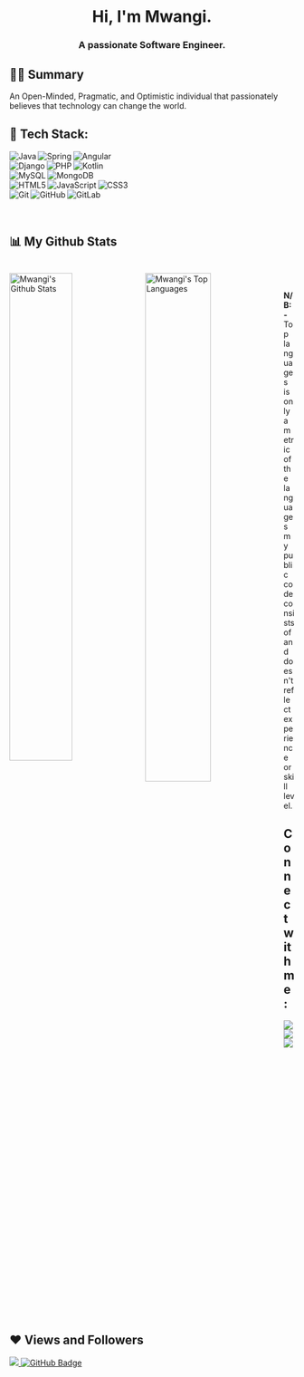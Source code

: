 <h1 align="center">Hi, I'm Mwangi.</h1>
<h3 align="center">A passionate Software Engineer.</h3>


## 🙋‍♂️ Summary
An Open-Minded, Pragmatic, and Optimistic individual that passionately believes that technology can change the world. 
<br/>


## 🚀 Tech Stack:
<p align="left"> 
    <img align="left" alt="Java" src="https://img.shields.io/badge/java-%23ED8B00.svg?style=for-the-badge&logo=java&logoColor=white"/>
    <img align="left" alt="Spring" src="https://img.shields.io/badge/spring-%236DB33F.svg?style=for-the-badge&logo=spring&logoColor=white"/>
    <img alt="Angular" src="https://img.shields.io/badge/angular-%23DD0031.svg?style=for-the-badge&logo=angular&logoColor=white"/><br/> 
    <img alt="Kotlin" src="https://img.shields.io/badge/kotlin-%237F52FF.svg?style=for-the-badge&logo=kotlin&logoColor=white"/>
    <img align="left" alt="Django" src="https://img.shields.io/badge/django-%23092E20.svg?style=for-the-badge&logo=django&logoColor=white"/>
    <img align="left" alt="PHP" src="https://img.shields.io/badge/php-%23777BB4.svg?style=for-the-badge&logo=php&logoColor=white"/><br/>
    <img alt="MongoDB" src="https://img.shields.io/badge/MongoDB-%234ea94b.svg?style=for-the-badge&logo=mongodb&logoColor=white"/>
    <img align="left" alt="MySQL" src="https://img.shields.io/badge/mysql-%2300f.svg?style=for-the-badge&logo=mysql&logoColor=white"/><br/>
    <img alt="CSS3" src="https://img.shields.io/badge/css3-%231572B6.svg?style=for-the-badge&logo=css3&logoColor=white"/>
    <img align="left" alt="HTML5" src="https://img.shields.io/badge/html5-%23E34F26.svg?style=for-the-badge&logo=html5&logoColor=white"/>
    <img align="left" alt="JavaScript" src="https://img.shields.io/badge/javascript-%23323330.svg?style=for-the-badge&logo=javascript&logoColor=%23F7DF1E"/><br/>
    <img alt="GitLab" src="https://img.shields.io/badge/gitlab-%23181717.svg?style=for-the-badge&logo=gitlab&logoColor=white"/>
    <img align="left" alt="Git" src="https://img.shields.io/badge/git-%23F05033.svg?style=for-the-badge&logo=git&logoColor=white"/>
    <img align="left" alt="GitHub" src="https://img.shields.io/badge/github-%23121011.svg?style=for-the-badge&logo=github&logoColor=white"/> 
</p>
<br/>


## 📊 My Github Stats

  <br/>
    <a href="https://github.com/Mwangi-M/github-readme-stats"><img align="left" width="47%" alt="Mwangi's Github Stats" src="https://github-readme-stats.vercel.app/api?username=Mwangi-M&show_icons=true&count_private=true&theme=react&hide_border=true&bg_color=0D1117" /></a>
  <a href="https://github.com/Mwangi-M/github-readme-stats"><img align="left" width="48%" alt="Mwangi's Top Languages" src="https://github-readme-stats.vercel.app/api/top-langs/?username=Mwangi-M&langs_count=8&count_private=true&layout=compact&theme=react&hide_border=true&bg_color=0D1117" /></a>
  <br/>
  
  <b>N/B:- </b> Top languages is only a metric of the languages my public code consists of and doesn't reflect experience or skill level.
  

## Connect with me:
<p align="left">
    <a href = "https://www.linkedin.com/in/mwangi-s-742ba9183/"><img src="https://img.icons8.com/fluent/48/000000/linkedin.png"/></a>
    <a href = ""><img src="https://img.icons8.com/fluent/48/000000/twitter.png"/></a>
    <a href = ""><img src="https://img.icons8.com/fluent/48/000000/instagram-new.png"/></a>
</p>

## ❤ Views and Followers
<a href="https://github.com/Meghna-DAS/github-profile-views-counter">
    <img src="https://komarev.com/ghpvc/?username=Mwangi-M">
</a>
<a href="https://github.com/Mwangi-M?tab=followers"><img src="https://img.shields.io/github/followers/Mwangi-M?label=Followers&style=social" alt="GitHub Badge"></a>
